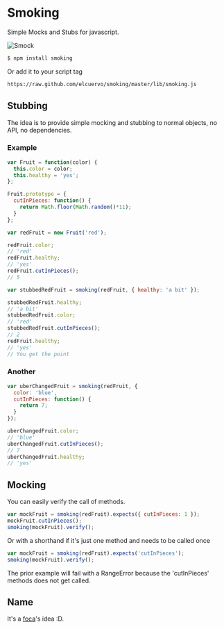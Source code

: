 # Smoking
Simple Mocks and Stubs for javascript.

![Smock](http://www.omerique.net/polavide/rec_polavide0708/edilim/hie_hue_hui_hum/misrecursos/humo.gif)

```bash
$ npm install smoking
```

Or add it to your script tag

```html
https://raw.github.com/elcuervo/smoking/master/lib/smoking.js
```

## Stubbing

The idea is to provide simple mocking and stubbing to normal objects, no API, no
dependencies.

### Example

```javascript
var Fruit = function(color) {
  this.color = color;
  this.healthy = 'yes';
};

Fruit.prototype = {
  cutInPieces: function() {
    return Math.floor(Math.random()*11);
  }
};

var redFruit = new Fruit('red');

redFruit.color;
// 'red'
redFruit.healthy;
// 'yes'
redFruit.cutInPieces();
// 5

var stubbedRedFruit = smoking(redFruit, { healthy: 'a bit' });

stubbedRedFruit.healthy;
// 'a bit'
stubbedRedFruit.color;
// 'red'
stubbedRedFruit.cutInPieces();
// 2
redFruit.healthy;
// 'yes'
// You get the point
```

### Another

```javascript
var uberChangedFruit = smoking(redFruit, {
  color: 'blue',
  cutInPieces: function() {
    return 7;
  }
});

uberChangedFruit.color;
// 'blue'
uberChangedFruit.cutInPieces();
// 7
uberChangedFruit.healthy;
// 'yes'
```

## Mocking

You can easily verify the call of methods.

```javascript
var mockFruit = smoking(redFruit).expects({ cutInPieces: 1 });
mockFruit.cutInPieces();
smoking(mockFruit).verify();
```

Or with a shorthand if it's just one method and needs to be called once

```javascript
var mockFruit = smoking(redFruit).expects('cutInPieces');
smoking(mockFruit).verify();
```

The prior example will fail with a RangeError because the 'cutInPieces' methods
does not get called.

## Name
It's a [foca](http://github.com/foca)'s idea :D.
